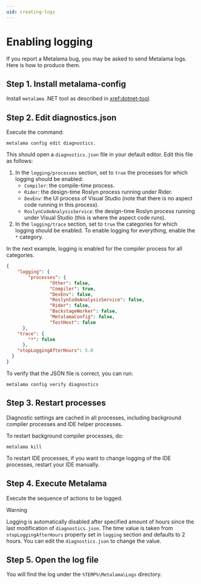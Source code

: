 ```yaml
---
uid: creating-logs
---
```


# Enabling logging

If you report a Metalama bug, you may be asked to send Metalama logs. Here is how to produce them.


## Step 1. Install metalama-config

Install `metalama` .NET tool as described in <xref:dotnet-tool>.

## Step 2. Edit diagnostics.json

Execute the command:

```
metalama config edit diagnostics.
```

This should open a `diagnostics.json` file in your default editor. Edit this file as follows:

1. In the `logging/processes` section, set to `true` the processes for which logging should be enabled:
    * `Compiler`: the compile-time process.
    * `Rider`: the design-time Roslyn process running under Rider.
    * `DevEnv`: the UI process of Visual Studio (note that there is no aspect code running in this process).
    * `RoslynCodeAnalysisService`: the design-time Roslyn process running under Visual Studio (this is where the aspect code runs).
2. In the `logging/trace` section, set to `true` the categories for which logging should be enabled. To enable logging for everything, enable the `*` category.

In the next example, logging is enabled for the compiler process for all categories.


```json
{
    "logging": {
        "processes": {
                "Other": false,
                "Compiler": true,
                "DevEnv": false,
                "RoslynCodeAnalysisService": false,
                "Rider": false,
                "BackstageWorker": false,
                "MetalamaConfig": false,
                "TestHost": false
      },
    "trace": {
        "*": false
      },
    "stopLoggingAfterHours": 5.0
  }
}
```

To verify that the JSON file is correct, you can run:

```
metalama config verify diagnostics
```

## Step 3. Restart processes

Diagnostic settings are cached in all processes, including background compiler processes and IDE helper processes.

To restart background compiler processes, do:

```
metalama kill

```
To restart IDE processes, if you want to change logging of the IDE processes, restart your IDE manually.


## Step 4. Execute Metalama

Execute the sequence of actions to be logged.

> [!WARNING]
> Logging is automatically disabled after specified amount of hours since the last modification of `diagnostics.json`. The time value is taken from `stopLoggingAfterHours` property set in `logging` section and defaults to 2 hours. You can edit the `diagnostics.json` to change the value.

## Step 5. Open the log file

You will find the log under the `%TEMP%\Metalama\Logs` directory.
